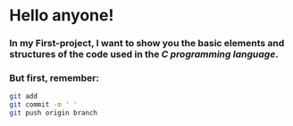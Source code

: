 # Hello anyone!

### In my **First-project**, I want to show you the basic elements and structures of the code used in the *C programming language*.

### But first, remember:

```bash
git add
git commit -m ' '
git push origin branch
```
